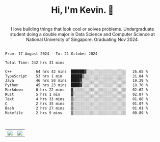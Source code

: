 <!--
**kevin-pek/kevin-pek** is a ✨ _special_ ✨ repository because its `README.md` (this file) appears on your GitHub profile.

Here are some ideas to get you started:

- 🔭 I’m currently working on ...
- 🌱 I’m currently learning ...
- 👯 I’m looking to collaborate on ...
- 🤔 I’m looking for help with ...
- 💬 Ask me about ...
- 📫 How to reach me: ...
- 😄 Pronouns: ...
- ⚡ Fun fact: ...
-->
<div align="center">
  <h1>Hi, I'm Kevin. 👋</h1>
  <br />
  I love building things that look cool or solves problems. Undergraduate student doing a double major in Data Science and Computer Science at National University of Singapore. Graduating Nov 2024.
</div>
<br />
<!--START_SECTION:waka-->

```txt
From: 17 August 2024 - To: 21 October 2024

Total Time: 242 hrs 31 mins

C++           64 hrs 42 mins  ██████▓░░░░░░░░░░░░░░░░░░   26.65 %
TypeScript    53 hrs 1 min    █████▒░░░░░░░░░░░░░░░░░░░   21.84 %
Java          46 hrs 50 mins  ████▓░░░░░░░░░░░░░░░░░░░░   19.29 %
Python        45 hrs 23 mins  ████▓░░░░░░░░░░░░░░░░░░░░   18.70 %
Markdown      6 hrs 22 mins   ▓░░░░░░░░░░░░░░░░░░░░░░░░   02.62 %
Rust          5 hrs 1 min     ▓░░░░░░░░░░░░░░░░░░░░░░░░   02.07 %
Text          4 hrs 33 mins   ▒░░░░░░░░░░░░░░░░░░░░░░░░   01.88 %
C             2 hrs 35 mins   ▒░░░░░░░░░░░░░░░░░░░░░░░░   01.07 %
Bash          2 hrs 27 mins   ▒░░░░░░░░░░░░░░░░░░░░░░░░   01.01 %
Makefile      2 hrs 9 mins    ▒░░░░░░░░░░░░░░░░░░░░░░░░   00.89 %
```

<!--END_SECTION:waka-->
<br />
<table width="100%">
  <tr>
    <td align="left" width="50%">
      <img src="https://github-readme-stats-kevin-pek.vercel.app/api?username=kevin-pek&include_all_commits=true&count_private=true&theme=rose_pine" />
    </td>
    <td align="right" width="50%">
      <img src="https://github-readme-stats-kevin-pek.vercel.app/api/top-langs?username=kevin-pek&langs_count=10&hide_progress=true&theme=rose_pine" />
    </td>
  </tr>
</table>
